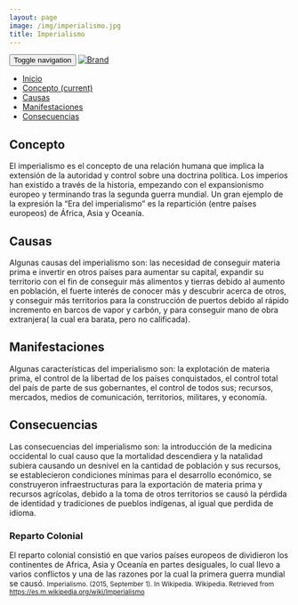 ```yaml
---
layout: page
image: /img/imperialismo.jpg
title: Imperialismo
---
```

<nav class="navbar navbar-inverse navbar-translucent navbar-fixed-top" id="navbar">
	<div class="container-fluid">
	    <div class="navbar-header">
		    <button type="button" class="navbar-toggle collapsed" data-toggle="collapse" data-target="#bs-example-navbar-collapse-1" aria-expanded="false">
	        <span class="sr-only">Toggle navigation</span>
	        <span class="icon-bar"></span>
	        <span class="icon-bar"></span>
	        <span class="icon-bar"></span>
	      </button>
	      <a class="navbar-brand" href="{{site.github.url}}">
	        <img alt="Brand" src="{{site.github.url}}{{site.icon}}">
	      </a>
	    </div>
	    <!-- Collect the nav links, forms, and other content for toggling -->
	    <div class="collapse navbar-collapse" id="bs-example-navbar-collapse-1">
	      <ul class="nav navbar-nav">
		    <li><a href="{{site.github.url}}">Inicio</a></li>
	        <li class="active"><a href="#concepto">Concepto <span class="sr-only">(current)</span></a></li>
	        <li><a href="#causas">Causas</a></li>
	        <li><a href="#manif">Manifestaciones</a></li>
	        <li><a href="#cons">Consecuencias</a></li>
	      </ul>
	    </div><!-- /.navbar-collapse -->
	</div>
</nav>

<h2 id="concepto">Concepto</h2>
El imperialismo es el concepto de una relación humana que implica la extensión de la autoridad y control sobre una doctrina política. Los imperios han existido a través de la historia, empezando con el expansionismo europeo y terminando tras la segunda guerra mundial. Un gran ejemplo de la expresión la “Era del imperialismo” es la repartición (entre países europeos) de África, Asia y Oceanía. 


<h2 id="causas">Causas</h2>
Algunas causas del imperialismo son: las necesidad de conseguir materia prima e invertir en otros países para aumentar su capital, expandir su territorio con el fin de conseguir más alimentos y tierras debido al aumento en población, el fuerte interés de conocer más y descubrir acerca de otros, y conseguir más territorios para la construcción de puertos debido al rápido incremento en barcos de vapor y carbón, y para conseguir mano de obra extranjera( la cual era barata, pero no calificada).


<h2 id="manif">Manifestaciones</h2>
Algunas características del imperialismo son: la explotación de materia prima, el control de la libertad de los países conquistados, el control total del país de parte de sus gobernantes, el control de todos sus; recursos, mercados, medios de comunicación, territorios, militares, y economía.


<h2 id="cons">Consecuencias</h2>
Las consecuencias del imperialismo son: la introducción de la medicina occidental lo cual causo que la mortalidad descendiera y la natalidad subiera causando un desnivel en la cantidad de población y sus recursos, se establecieron condiciones mínimas para el desarrollo económico, se construyeron infraestructuras para la exportación de materia prima y recursos agrícolas, debido a la toma de otros territorios se causó la pérdida de identidad y tradiciones de pueblos indígenas, al igual que perdida de idioma.


### Reparto Colonial
El reparto colonial consistió en que varios países europeos de dividieron los continentes de Africa, Asia y Oceanía en partes desiguales, lo cual llevo a varios conflictos y una de las razones por la cual la primera guerra mundial se causó.
<small class="bib">
Imperialismo. (2015, September 1). In Wikipedia. Wikipedia. Retrieved from https://es.m.wikipedia.org/wiki/Imperialismo
</small>